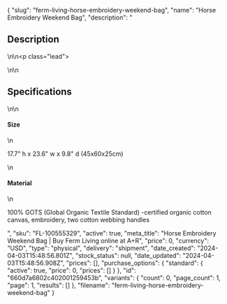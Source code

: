 {
  "slug": "ferm-living-horse-embroidery-weekend-bag",
  "name": "Horse Embroidery Weekend Bag",
  "description": "<h2>Description</h2>\n<!-- split -->\n<p class=\"lead\"> </p>\n<!-- split -->\n<h2>Specifications</h2>\n<!-- split -->\n<h4>Size</h4>\n<p>17.7\" h x 23.6\" w x 9.8\" d (45x60x25cm)</p>\n<h4>Material</h4>\n<p>100% GOTS (Global Organic Textile Standard) -certified organic cotton canvas, embroidery, two cotton webbing handles</p>",
  "sku": "FL-100555329",
  "active": true,
  "meta_title": "Horse Embroidery Weekend Bag | Buy Ferm Living online at A+R",
  "price": 0,
  "currency": "USD",
  "type": "physical",
  "delivery": "shipment",
  "date_created": "2024-04-03T15:48:56.801Z",
  "stock_status": null,
  "date_updated": "2024-04-03T15:48:56.908Z",
  "prices": [],
  "purchase_options": {
    "standard": {
      "active": true,
      "price": 0,
      "prices": []
    }
  },
  "id": "660d7a6802c402001259453b",
  "variants": {
    "count": 0,
    "page_count": 1,
    "page": 1,
    "results": []
  },
  "filename": "ferm-living-horse-embroidery-weekend-bag"
}